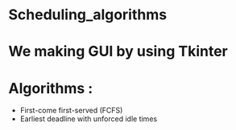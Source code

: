 # Scheduling_algorithms

# We making GUI by using Tkinter

# Algorithms :
- First-come first-served (FCFS)
- Earliest deadline with unforced idle times
